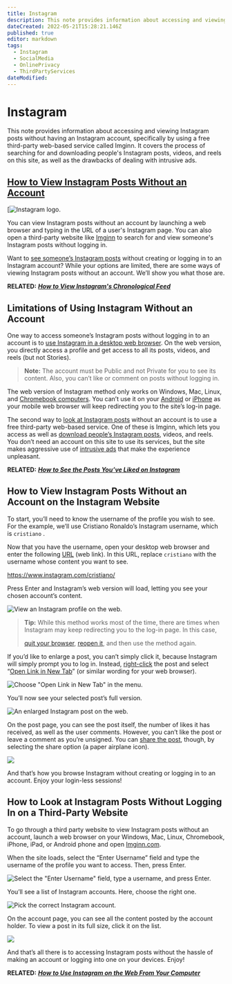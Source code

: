 ```yaml
---
title: Instagram
description: This note provides information about accessing and viewing Instagram posts without having an Instagram account, specifically by using a free third-party web-based service called Imginn. It covers the process of searching for and downloading people's Instagram posts, videos, and reels on this site, as well as the drawbacks of dealing with intrusive ads.
dateCreated: 2022-05-21T15:28:21.146Z
published: true
editor: markdown
tags:
  - Instagram
  - SocialMedia
  - OnlinePrivacy
  - ThirdPartyServices
dateModified: 
---
```

# Instagram

This note provides information about accessing and viewing Instagram posts without having an Instagram account, specifically by using a free third-party web-based service called Imginn. It covers the process of searching for and downloading people's Instagram posts, videos, and reels on this site, as well as the drawbacks of dealing with intrusive ads.

## [How to View Instagram Posts Without an Account](https://www.howtogeek.com/847968/how-to-view-instagram-posts-without-an-account/ "See on original website")

[![Instagram logo.](https://www.howtogeek.com/wp-content/uploads/2021/11/Instagram-logo.png?width=1198&trim=1,1&bg-color=000&pad=1,1)

You can view Instagram posts without an account by launching a web browser and typing in the URL of a user's Instagram page. You can also open a third-party website like [Imginn](https://imginn.com/) to search for and view someone's Instagram posts without logging in.

Want to [see someone’s Instagram posts](https://www.howtogeek.com/845160/how-to-view-instagrams-chronological-feed/) without creating or logging in to an Instagram account? While your options are limited, there are some ways of viewing Instagram posts without an account. We’ll show you what those are.

**RELATED:** [**_How to View Instagram's Chronological Feed_**](https://www.howtogeek.com/845160/how-to-view-instagrams-chronological-feed/)

## Limitations of Using Instagram Without an Account

One way to access someone’s Instagram posts without logging in to an account is to [use Instagram in a desktop web browser](https://www.howtogeek.com/668101/how-to-use-instagram-on-the-web-from-your-computer/). On the web version, you directly access a profile and get access to all its posts, videos, and reels (but not Stories).

> **Note:** The account must be Public and not Private for you to see its content. Also, you can’t like or comment on posts without logging in.

The web version of Instagram method only works on Windows, Mac, Linux, and [Chromebook computers](https://www.howtogeek.com/746692/best-chromebook/). You can’t use it on your [Android](https://www.howtogeek.com/734936/best-android-phones/) or [iPhone](https://www.howtogeek.com/735092/best-iphones/) as your mobile web browser will keep redirecting you to the site’s log-in page.

The second way to [look at Instagram posts](https://www.howtogeek.com/303047/how-to-see-the-posts-you%E2%80%99ve-liked-on-instagram/) without an account is to use a free third-party web-based service. One of these is Imginn, which lets you access as well as [download people’s Instagram posts](https://www.howtogeek.com/fyi/how-to-download-all-your-instagram-photos/), videos, and reels. You don’t need an account on this site to use its services, but the site makes aggressive use of [intrusive ads](https://www.howtogeek.com/269331/how-to-disable-all-of-windows-10s-built-in-advertising/) that make the experience unpleasant.

**RELATED:** [**_How to See the Posts You’ve Liked on Instagram_**](https://www.howtogeek.com/303047/how-to-see-the-posts-you%E2%80%99ve-liked-on-instagram/)

## How to View Instagram Posts Without an Account on the Instagram Website

To start, you’ll need to know the username of the profile you wish to see. For the example, we’ll use Cristiano Ronaldo’s Instagram username, which is `cristiano` .

Now that you have the username, open your desktop web browser and enter the following [URL](https://www.howtogeek.com/356563/what-is-a-url-uniform-resource-locator/) (web link). In this URL, replace `cristiano` with the username whose content you want to see.

https://www.instagram.com/cristiano/

Press Enter and Instagram’s web version will load, letting you see your chosen account’s content.

![View an Instagram profile on the web.](https://www.howtogeek.com/wp-content/uploads/2022/11/1-instagram-web-posts.png?trim=1,1&bg-color=000&pad=1,1)

> **Tip:** While this method works most of the time, there are times when Instagram may keep redirecting you to the log-in page. In this case,
> 
> [quit your browser](https://www.howtogeek.com/701468/how-to-close-all-google-chrome-windows-at-once/), [reopen it](https://www.howtogeek.com/695203/how-to-launch-chrome-with-a-keyboard-shortcut-in-windows-10/), and then use the method again.

If you’d like to enlarge a post, you can’t simply click it, because Instagram will simply prompt you to log in. Instead, [right-click](https://www.howtogeek.com/747755/how-to-right-click/) the post and select “[Open Link in New Tab](https://www.howtogeek.com/785821/3-ways-to-open-a-link-in-a-new-tab/)” (or similar wording for your web browser).

![Choose "Open Link in New Tab" in the menu.](https://www.howtogeek.com/wp-content/uploads/2022/11/2-instagram-web-open-post.png?trim=1,1&bg-color=000&pad=1,1)

You’ll now see your selected post’s full version.

![An enlarged Instagram post on the web.](https://www.howtogeek.com/wp-content/uploads/2022/11/3-instagram-web-post-page.png?trim=1,1&bg-color=000&pad=1,1)

On the post page, you can see the post itself, the number of likes it has received, as well as the user comments. However, you can’t like the post or leave a comment as you’re unsigned. You can [share the post](https://www.howtogeek.com/711009/how-to-automatically-share-your-instagram-stories-and-posts-on-facebook/), though, by selecting the share option (a paper airplane icon).

![](https://www.howtogeek.com/wp-content/uploads/2022/11/4-instagram-web-share-post.png?trim=1,1&bg-color=000&pad=1,1)

And that’s how you browse Instagram without creating or logging in to an account. Enjoy your login-less sessions!

## How to Look at Instagram Posts Without Logging In on a Third-Party Website

To go through a third party website to view Instagram posts without an account, launch a web browser on your Windows, Mac, Linux, Chromebook, iPhone, iPad, or Android phone and open [Imginn.com](https://imginn.com/).

When the site loads, select the “Enter Username” field and type the username of the profile you want to access. Then, press Enter.

![Select the "Enter Username" field, type a username, and press Enter.](https://www.howtogeek.com/wp-content/uploads/2022/11/5-imginn-find-instagram-user.png?trim=1,1&bg-color=000&pad=1,1)

You’ll see a list of Instagram accounts. Here, choose the right one.

![Pick the correct Instagram account.](https://www.howtogeek.com/wp-content/uploads/2022/11/6-imginn-select-instagram-user.png?trim=1,1&bg-color=000&pad=1,1)

On the account page, you can see all the content posted by the account holder. To view a post in its full size, click it on the list.

![](https://www.howtogeek.com/wp-content/uploads/2022/11/7-imginn-instagram-posts.png?trim=1,1&bg-color=000&pad=1,1)

And that’s all there is to accessing Instagram posts without the hassle of making an account or logging into one on your devices. Enjoy!

**RELATED:** [**_How to Use Instagram on the Web From Your Computer_**](https://www.howtogeek.com/668101/how-to-use-instagram-on-the-web-from-your-computer/)